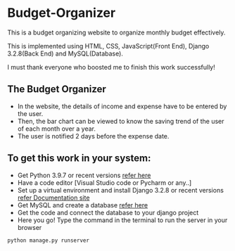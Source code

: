 # Budget-Organizer
This is a budget organizing website to organize monthly budget effectively.

This is implemented using HTML, CSS, JavaScript(Front End), Django 3.2.8(Back End) and MySQL(Database).

I must thank everyone who boosted me to finish this work successfully!

The Budget Organizer
-------------------------------------------------------------------------------------------
* In the website, the details of income and expense have to be entered by the user.
* Then, the bar chart can be viewed to know the saving trend of the user of each month over a year.
* The user is notified 2 days before the expense date.

To get this work in your system:
-------------------------------------------------------------------------------------------
* Get Python 3.9.7 or recent versions [refer here](https://www.python.org/downloads/)
* Have a code editor [Visual Studio code or Pycharm or any..]
* Set up a virtual environment and install Django 3.2.8 or recent versions [refer Documentation site](https://www.djangoproject.com/)
* Get MySQL and create a database [refer here](https://dev.mysql.com/downloads/installer/)
* Get the code and connect the database to your django project
* Here you go! Type the command in the terminal to run the server in your browser
```
python manage.py runserver
```

